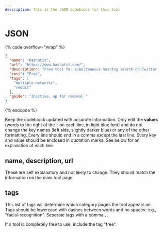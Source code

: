 ```yaml
---
description: This is the JSON codeblock for this tool
---
```


# JSON

{% code overflow="wrap" %}
```json
{
  "name": "Hashatit",
  "url": "https://www.hashatit.com/",
  "description": "Free tool for simultaneous hashtag search on Twitter, Facebook, Instagram, Youtube, Reddit, Flickr and Vimeo, Tumblr. With filter",
  "cost": "Free",
  "tags": [
    "multiple-networks",
    "reddit"
  ],
  "guide": "Inactive, up for removal "
}
```
{% endcode %}

Keep the codeblock updated with accurate information. Only edit the **values** (words to the right of the `:` on each line, in light blue font) and do not change the key names (left side, slightly darker blue) or any of the other formatting. Every line should end in a comma except the last line. Every key and value should be enclosed in quotation marks. See below for an explanation of each line.&#x20;

## name, description, url

These are self explanatory and not likely to change. They should match the information on the main tool page.

## tags

This list of tags will determine which category pages the tool appears on. Tags should be lowercase with dashes between words and no spaces: e.g., "facial-recognition". Seperate tags with a comma `,`.

If a tool is completely free to use, include the tag "free".

